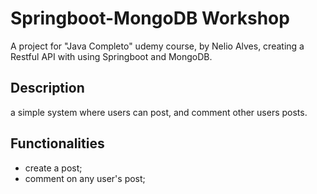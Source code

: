 # Springboot-MongoDB Workshop
A project for "Java Completo" udemy course, by Nelio Alves, creating a Restful API with using Springboot and MongoDB.

## Description
a simple system where users can post, and comment other users posts.

## Functionalities
- create a post;
- comment on any user's post;
